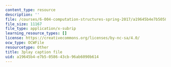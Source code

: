 ```yaml
---
content_type: resource
description: ''
file: /courses/6-004-computation-structures-spring-2017/a19645b4e7b5058643cb96ab6090b614_0h3SCozKaR4.srt
file_size: 11167
file_type: application/x-subrip
learning_resource_types: []
license: https://creativecommons.org/licenses/by-nc-sa/4.0/
ocw_type: OCWFile
resourcetype: Other
title: 3play caption file
uid: a19645b4-e7b5-0586-43cb-96ab6090b614
---
```

